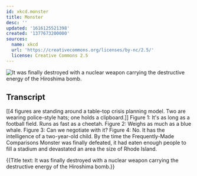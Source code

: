 ```yaml
---
id: xkcd.monster
title: Monster
desc: ''
updated: '1616125521398'
created: '1377673200000'
sources:
  name: xkcd
  url: 'https://creativecommons.org/licenses/by-nc/2.5/'
  license: Creative Commons 2.5
---
```

![It was finally destroyed with a nuclear weapon carrying the destructive energy of the Hiroshima bomb.](https://imgs.xkcd.com/comics/monster.png)

## Transcript
[[4 figures are standing around a table-top crisis planning model. Two are wearing police-style hats; one holds a clipboard.]]
Figure 1: It's as long as a football field. Runs as fast as a cheetah.
Figure 2: Weighs as much as a blue whale. 
Figure 3: Can we negotiate with it? 
Figure 4: No. It has the intelligence of a two-year-old child. 
By the time the Frequently-Made Comparisons Monster was finally defeated, it had eaten enough people to fill a stadium and devastated an area the size of Rhode Island.

{{Title text: It was finally destroyed with a nuclear weapon carrying the destructive energy of the Hiroshima bomb.}}
